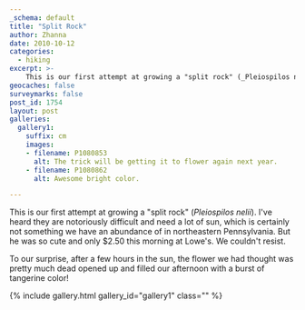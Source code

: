 ```yaml
---
_schema: default
title: "Split Rock"
author: Zhanna
date: 2010-10-12
categories:
  - hiking
excerpt: >- 
    This is our first attempt at growing a "split rock" (_Pleiospilos nelii_).
geocaches: false
surveymarks: false
post_id: 1754
layout: post
galleries:
  gallery1:
    suffix: cm
    images:
    - filename: P1080853
      alt: The trick will be getting it to flower again next year.
    - filename: P1080862
      alt: Awesome bright color.

---
```


This is our first attempt at growing a "split rock" (_Pleiospilos nelii_).  I've heard they are notoriously difficult and need a lot of sun, which is certainly not something we have an abundance of in northeastern Pennsylvania.  But he was so cute and only $2.50 this morning at Lowe's.  We couldn't resist.

To our surprise, after a few hours in the sun, the flower we had thought was pretty much dead opened up and filled our afternoon with a burst of tangerine color!

{% include gallery.html gallery_id="gallery1" class="" %}